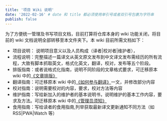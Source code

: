 ```yaml
---
title: '项目 Wiki 说明'
date: '2022-02-16' # date 和 title 都必须使用单引号或者双引号包裹为字符串
publish: false
---
```


<!-- TODO：完善项目 Wiki -->

为了方便统一管理及书写项目文档，目前打算将仓库本身的 wiki 功能关闭，将目前的 wiki 文档说明全部转移至本文件夹下。本 wiki 目前所需文档如下：

-   项目说明： 说明项目意义以及人员构成（译者|校对者|维护者），
-   流程说明：完整描述一篇译文从英文原文发布到中文译文发布需经历的所有流程，大致有脚本抓取英文，格式化英文，翻译，校对，发布等五个阶段。
-   排版指南：或者说格式化指南，说明不同阶段的文章格式要求，可迁移原本 wiki 中的[《文章排版》](https://github.com/FEDarling/weekly-tracker/wiki/%E6%96%87%E7%AB%A0%E6%8E%92%E7%89%88)
-   翻译指南：可迁移原本 wiki 中的[《如何参与翻译》](https://github.com/FEDarling/weekly-tracker/wiki/%E5%A6%82%E4%BD%95%E5%8F%82%E4%B8%8E%E7%BF%BB%E8%AF%91)一文，并修改部分内容
-   校对指南：说明需要校对的内容，要求，校对方法等内容
-   维护指南：写给新加入的维护者的基本说明书，说明维护的基本工作内容，要求及方法。可迁移原本 wiki 中的[《管理员须知》](https://github.com/FEDarling/weekly-tracker/wiki/%E7%AE%A1%E7%90%86%E5%91%98%E9%A1%BB%E7%9F%A5)
-   食用指南：写给读者的食用指南,列举获取最新译文更新通知不同方法（如 RSS|PWA|Watch 等）

<!--以上是预览信息，图片一张或限制百字左右，前者优先，全文请使用二级及以下标题-->
<!-- more -->
